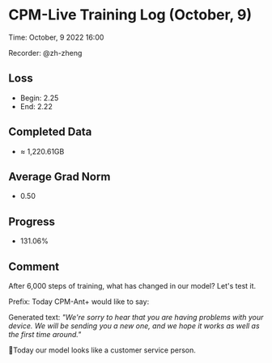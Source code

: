 
# CPM-Live Training Log (October, 9)

Time: October, 9 2022 16:00

Recorder: @zh-zheng

## Loss
- Begin: 2.25
- End: 2.22
	
## Completed Data
- $\approx$ 1,220.61GB

## Average Grad Norm
- 0.50

## Progress
- 131.06%

## Comment

After 6,000 steps of training, what has changed in our model? Let's test it.

Prefix: Today CPM-Ant+ would like to say: 

Generated text: *"We're sorry to hear that you are having problems with your device. We will be sending you a new one, and we hope it works as well as the first time around."*

🤔Today our model looks like a customer service person.


